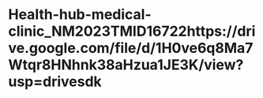 # Health-hub-medical-clinic_NM2023TMID16722https://drive.google.com/file/d/1H0ve6q8Ma7Wtqr8HNhnk38aHzua1JE3K/view?usp=drivesdk
